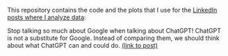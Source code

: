 This repository contains the code and the plots that I use for the [LinkedIn posts where I analyze data](https://www.linkedin.com/in/emilio-l/recent-activity/shares/):

Stop talking so much about Google when talking about ChatGPT! ChatGPT is not a substitute for Google. Instead of comparing them, we should think about what ChatGPT can and could do. [(link to post)](https://www.linkedin.com/feed/update/urn:li:activity:7032045940001705985/)
